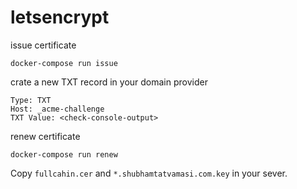 # letsencrypt

issue certificate
```
docker-compose run issue
```

crate a new TXT record in your domain provider
```
Type: TXT
Host: _acme-challenge
TXT Value: <check-console-output>
```

renew certificate
```
docker-compose run renew
```

Copy `fullcahin.cer` and `*.shubhamtatvamasi.com.key` in your sever.
